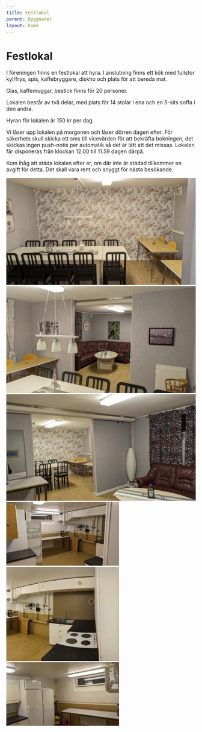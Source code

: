 ```yaml
---
title: Festlokal
parent: Byggnader
layout: home
---
```


# Festlokal

I föreningen finns en festlokal att hyra. I anslutning finns ett kök med fullstor kyl/frys, spis, kaffebryggare, diskho och plats för att bereda mat.

Glas, kaffemuggar, bestick finns för 20 personer.

Lokalen består av två delar, med plats för 14 stolar i ena och en 5-sits soffa i den andra.

Hyran för lokalen är 150 kr per dag.

Vi låser upp lokalen på morgonen och låser dörren dagen efter. För säkerhets skull skicka ett sms till vicevärden för att bekräfta bokningen, det skickas ingen push-notis per automatik så det är lätt att det missas. Lokalen får disponeras från klockan 12.00 till 11.59 dagen därpå.

Kom ihåg att städa lokalen efter er, om där inte är städad tillkommer en avgift för detta. Det skall vara rent och snyggt för nästa besökande.

![festlokal-1](assets/festlokal-1x300.jpg)
![festlokal-2](assets/festlokal-2x300.jpg)
![festlokal-3](assets/festlokal-3x300.jpg)
![festlokal-4](assets/festlokal-4x300.jpg)
![festlokal-5](assets/festlokal-5x300.jpg)
![festlokal-6](assets/festlokal-6x300.jpg)
